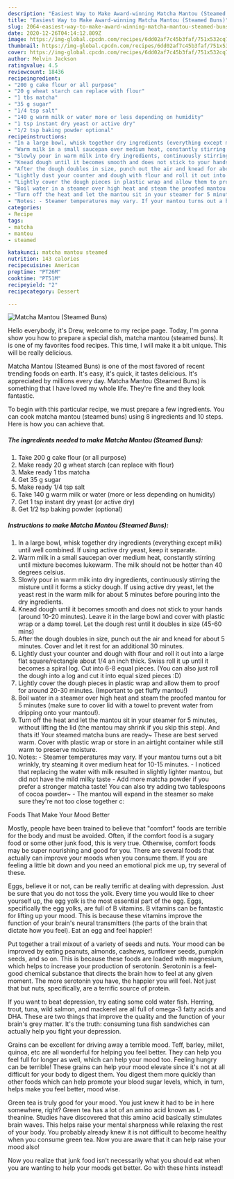 ```yaml
---
description: "Easiest Way to Make Award-winning Matcha Mantou (Steamed Buns)"
title: "Easiest Way to Make Award-winning Matcha Mantou (Steamed Buns)"
slug: 2064-easiest-way-to-make-award-winning-matcha-mantou-steamed-buns
date: 2020-12-26T04:14:12.809Z
image: https://img-global.cpcdn.com/recipes/6dd02af7c45b3faf/751x532cq70/matcha-mantou-steamed-buns-recipe-main-photo.jpg
thumbnail: https://img-global.cpcdn.com/recipes/6dd02af7c45b3faf/751x532cq70/matcha-mantou-steamed-buns-recipe-main-photo.jpg
cover: https://img-global.cpcdn.com/recipes/6dd02af7c45b3faf/751x532cq70/matcha-mantou-steamed-buns-recipe-main-photo.jpg
author: Melvin Jackson
ratingvalue: 4.5
reviewcount: 18436
recipeingredient:
- "200 g cake flour or all purpose"
- "20 g wheat starch can replace with flour"
- "1 tbs matcha"
- "35 g sugar"
- "1/4 tsp salt"
- "140 g warm milk or water more or less depending on humidity"
- "1 tsp instant dry yeast or active dry"
- "1/2 tsp baking powder optional"
recipeinstructions:
- "In a large bowl, whisk together dry ingredients (everything except milk) until well combined. If using active dry yeast, keep it separate."
- "Warm milk in a small saucepan over medium heat, constantly stirring until mixture becomes lukewarm. The milk should not be hotter than 40 degrees celsius."
- "Slowly pour in warm milk into dry ingredients, continuously stirring the misture until it forms a sticky dough. If using active dry yeast, let the yeast rest in the warm milk for about 5 minutes before pouring into the dry ingredients."
- "Knead dough until it becomes smooth and does not stick to your hands (around 10-20 minutes). Leave it in the large bowl and cover with plastic wrap or a damp towel. Let the dough rest until it doubles in size (45-60 mins)"
- "After the dough doubles in size, punch out the air and knead for about 5 minutes. Cover and let it rest for an additional 30 minutes."
- "Lightly dust your counter and dough with flour and roll it out into a large flat square/rectangle about 1/4 an inch thick. Swiss roll it up until it becomes a spiral log. Cut into 6-8 equal pieces. (You can also just roll the dough into a log and cut it into equal sized pieces :D)"
- "Lightly cover the dough pieces in plastic wrap and allow them to proof for around 20-30 minutes. (Important to get fluffy mantou!)"
- "Boil water in a steamer over high heat and steam the proofed mantou for 5 minutes (make sure to cover lid with a towel to prevent water from dripping onto your mantou!)."
- "Turn off the heat and let the mantou sit in your steamer for 5 minutes, without lifting the lid (the mantou may shrink if you skip this step). And thats it! Your steamed matcha buns are ready~ These are best served warm. Cover with plastic wrap or store in an airtight container while still warm to preserve moisture."
- "Notes: - Steamer temperatures may vary. If your mantou turns out a bit wrinkly, try steaming it over medium heat for 10-15 minutes. - I noticed that replacing the water with milk resulted in slightly lighter mantou, but did not have the mild milky taste - Add more matcha powder if you prefer a stronger matcha taste! You can also try adding two tablespoons of cocoa powder~ - The mantou will expand in the steamer so make sure they&#39;re not too close together c:"
categories:
- Recipe
tags:
- matcha
- mantou
- steamed

katakunci: matcha mantou steamed 
nutrition: 143 calories
recipecuisine: American
preptime: "PT26M"
cooktime: "PT51M"
recipeyield: "2"
recipecategory: Dessert

---
```



![Matcha Mantou (Steamed Buns)](https://img-global.cpcdn.com/recipes/6dd02af7c45b3faf/751x532cq70/matcha-mantou-steamed-buns-recipe-main-photo.jpg)

Hello everybody, it's Drew, welcome to my recipe page. Today, I'm gonna show you how to prepare a special dish, matcha mantou (steamed buns). It is one of my favorites food recipes. This time, I will make it a bit unique. This will be really delicious.

Matcha Mantou (Steamed Buns) is one of the most favored of recent trending foods on earth. It's easy, it's quick, it tastes delicious. It's appreciated by millions every day. Matcha Mantou (Steamed Buns) is something that I have loved my whole life. They're fine and they look fantastic.




To begin with this particular recipe, we must prepare a few ingredients. You can cook matcha mantou (steamed buns) using 8 ingredients and 10 steps. Here is how you can achieve that.

<!--inarticleads1-->

##### The ingredients needed to make Matcha Mantou (Steamed Buns):

1. Take 200 g cake flour (or all purpose)
1. Make ready 20 g wheat starch (can replace with flour)
1. Make ready 1 tbs matcha
1. Get 35 g sugar
1. Make ready 1/4 tsp salt
1. Take 140 g warm milk or water (more or less depending on humidity)
1. Get 1 tsp instant dry yeast (or active dry)
1. Get 1/2 tsp baking powder (optional)




<!--inarticleads2-->

##### Instructions to make Matcha Mantou (Steamed Buns):

1. In a large bowl, whisk together dry ingredients (everything except milk) until well combined. If using active dry yeast, keep it separate.
1. Warm milk in a small saucepan over medium heat, constantly stirring until mixture becomes lukewarm. The milk should not be hotter than 40 degrees celsius.
1. Slowly pour in warm milk into dry ingredients, continuously stirring the misture until it forms a sticky dough. If using active dry yeast, let the yeast rest in the warm milk for about 5 minutes before pouring into the dry ingredients.
1. Knead dough until it becomes smooth and does not stick to your hands (around 10-20 minutes). Leave it in the large bowl and cover with plastic wrap or a damp towel. Let the dough rest until it doubles in size (45-60 mins)
1. After the dough doubles in size, punch out the air and knead for about 5 minutes. Cover and let it rest for an additional 30 minutes.
1. Lightly dust your counter and dough with flour and roll it out into a large flat square/rectangle about 1/4 an inch thick. Swiss roll it up until it becomes a spiral log. Cut into 6-8 equal pieces. (You can also just roll the dough into a log and cut it into equal sized pieces :D)
1. Lightly cover the dough pieces in plastic wrap and allow them to proof for around 20-30 minutes. (Important to get fluffy mantou!)
1. Boil water in a steamer over high heat and steam the proofed mantou for 5 minutes (make sure to cover lid with a towel to prevent water from dripping onto your mantou!).
1. Turn off the heat and let the mantou sit in your steamer for 5 minutes, without lifting the lid (the mantou may shrink if you skip this step). And thats it! Your steamed matcha buns are ready~ These are best served warm. Cover with plastic wrap or store in an airtight container while still warm to preserve moisture.
1. Notes: - Steamer temperatures may vary. If your mantou turns out a bit wrinkly, try steaming it over medium heat for 10-15 minutes. - I noticed that replacing the water with milk resulted in slightly lighter mantou, but did not have the mild milky taste - Add more matcha powder if you prefer a stronger matcha taste! You can also try adding two tablespoons of cocoa powder~ - The mantou will expand in the steamer so make sure they&#39;re not too close together c:




Foods That Make Your Mood Better


Mostly, people have been trained to believe that "comfort" foods are terrible for the body and must be avoided. Often, if the comfort food is a sugary food or some other junk food, this is very true. Otherwise, comfort foods may be super nourishing and good for you. There are several foods that actually can improve your moods when you consume them. If you are feeling a little bit down and you need an emotional pick me up, try several of these.

Eggs, believe it or not, can be really terrific at dealing with depression. Just be sure that you do not toss the yolk. Every time you would like to cheer yourself up, the egg yolk is the most essential part of the egg. Eggs, specifically the egg yolks, are full of B vitamins. B vitamins can be fantastic for lifting up your mood. This is because these vitamins improve the function of your brain's neural transmitters (the parts of the brain that dictate how you feel). Eat an egg and feel happier!

Put together a trail mixout of a variety of seeds and nuts. Your mood can be improved by eating peanuts, almonds, cashews, sunflower seeds, pumpkin seeds, and so on. This is because these foods are loaded with magnesium, which helps to increase your production of serotonin. Serotonin is a feel-good chemical substance that directs the brain how to feel at any given moment. The more serotonin you have, the happier you will feel. Not just that but nuts, specifically, are a terrific source of protein.

If you want to beat depression, try eating some cold water fish. Herring, trout, tuna, wild salmon, and mackerel are all full of omega-3 fatty acids and DHA. These are two things that improve the quality and the function of your brain's grey matter. It's the truth: consuming tuna fish sandwiches can actually help you fight your depression. 

Grains can be excellent for driving away a terrible mood. Teff, barley, millet, quinoa, etc are all wonderful for helping you feel better. They can help you feel full for longer as well, which can help your mood too. Feeling hungry can be terrible! These grains can help your mood elevate since it's not at all difficult for your body to digest them. You digest them more quickly than other foods which can help promote your blood sugar levels, which, in turn, helps make you feel better, mood wise.

Green tea is truly good for your mood. You just knew it had to be in here somewhere, right? Green tea has a lot of an amino acid known as L-theanine. Studies have discovered that this amino acid basically stimulates brain waves. This helps raise your mental sharpness while relaxing the rest of your body. You probably already knew it is not difficult to become healthy when you consume green tea. Now you are aware that it can help raise your mood also!

Now you realize that junk food isn't necessarily what you should eat when you are wanting to help your moods get better. Go  with  these hints  instead!

